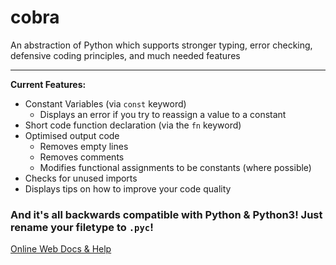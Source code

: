 # cobra
An abstraction of Python which supports stronger typing, error checking, defensive coding principles, and much needed features  
  
---
**Current Features:**  
* Constant Variables (via `const` keyword)
    * Displays an error if you try to reassign a value to a constant
* Short code function declaration (via the `fn` keyword)
* Optimised output code
    * Removes empty lines
    * Removes comments
    * Modifies functional assignments to be constants (where possible)
* Checks for unused imports
* Displays tips on how to improve your code quality

### And it's all backwards compatible with Python & Python3! Just rename your filetype to `.pyc`!
  
[Online Web Docs & Help](https://grathium-industries.github.io/posts/blog/cobra.html)
